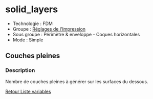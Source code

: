 # solid_layers

* Technologie : FDM
* Groupe : [Réglages de l'Impression](../print_settings/print_settings.md)
* Sous groupe : Périmètre & enveloppe  - Coques horizontales
* Mode : Simple

## Couches pleines

### Description

Nombre de couches pleines à générer sur les surfaces du dessous.

[Retour Liste variables](variable_list.md)